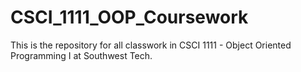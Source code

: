 # CSCI_1111_OOP_Coursework
This is the repository for all classwork in CSCI 1111 - Object Oriented Programming I at Southwest Tech.
